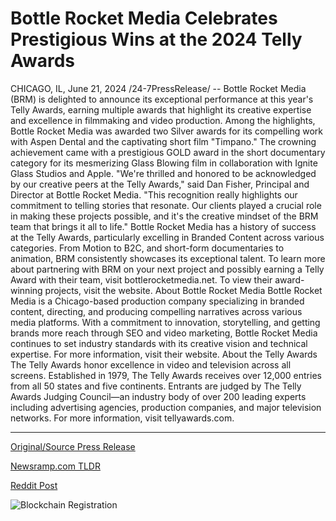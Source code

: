 # Bottle Rocket Media Celebrates Prestigious Wins at the 2024 Telly Awards

CHICAGO, IL, June 21, 2024 /24-7PressRelease/ -- Bottle Rocket Media (BRM) is delighted to announce its exceptional performance at this year's Telly Awards, earning multiple awards that highlight its creative expertise and excellence in filmmaking and video production.   Among the highlights, Bottle Rocket Media was awarded two Silver awards for its compelling work with Aspen Dental and the captivating short film "Timpano." The crowning achievement came with a prestigious GOLD award in the short documentary category for its mesmerizing Glass Blowing film in collaboration with Ignite Glass Studios and Apple.   "We're thrilled and honored to be acknowledged by our creative peers at the Telly Awards," said Dan Fisher, Principal and Director at Bottle Rocket Media. "This recognition really highlights our commitment to telling stories that resonate. Our clients played a crucial role in making these projects possible, and it's the creative mindset of the BRM team that brings it all to life."  Bottle Rocket Media has a history of success at the Telly Awards, particularly excelling in Branded Content across various categories. From Motion to B2C, and short-form documentaries to animation, BRM consistently showcases its exceptional talent.  To learn more about partnering with BRM on your next project and possibly earning a Telly Award with their team, visit bottlerocketmedia.net.  To view their award-winning projects, visit the website.  About Bottle Rocket Media Bottle Rocket Media is a Chicago-based production company specializing in branded content, directing, and producing compelling narratives across various media platforms. With a commitment to innovation, storytelling, and getting brands more reach through SEO and video marketing, Bottle Rocket Media continues to set industry standards with its creative vision and technical expertise. For more information, visit their website.   About the Telly Awards The Telly Awards honor excellence in video and television across all screens. Established in 1979, The Telly Awards receives over 12,000 entries from all 50 states and five continents. Entrants are judged by The Telly Awards Judging Council—an industry body of over 200 leading experts including advertising agencies, production companies, and major television networks.  For more information, visit tellyawards.com. 

---

[Original/Source Press Release](https://www.24-7pressrelease.com/press-release/511906/bottle-rocket-media-celebrates-prestigious-wins-at-the-2024-telly-awards)
                    

[Newsramp.com TLDR](None) 



[Reddit Post](https://www.reddit.com/r/MarketingNewsramp/comments/1dlaksc/bottle_rocket_media_wins_multiple_awards_at_telly/) 



![Blockchain Registration](https://cdn.newsramp.app/24-7PressRelease/qrcode/246/21/zealMKA5.webp)